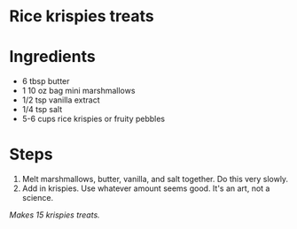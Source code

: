 # Rice krispies treats

# Ingredients
* 6 tbsp butter
* 1 10 oz bag mini marshmallows
* 1/2 tsp vanilla extract
* 1/4 tsp salt
* 5-6 cups rice krispies or fruity pebbles

# Steps
1. Melt marshmallows, butter, vanilla, and salt together. Do this very slowly.
1. Add in krispies. Use whatever amount seems good. It's an art, not a science.

*Makes 15 krispies treats.*
